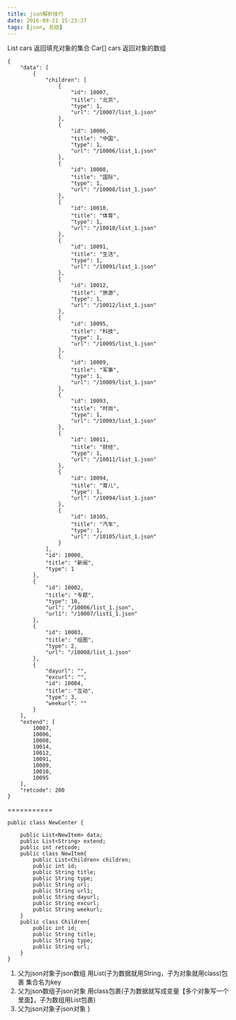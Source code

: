 ```yaml
---
title: json解析技巧
date: 2016-09-21 15:23:27
tags: [json, 总结]
---
```



List<Car> cars   返回填充对象的集合
Car[] cars 返回对象的数组

<!--more-->
	{
	    "data": [
	        {
	            "children": [
	                {
	                    "id": 10007,
	                    "title": "北京",
	                    "type": 1,
	                    "url": "/10007/list_1.json"
	                },
	                {
	                    "id": 10006,
	                    "title": "中国",
	                    "type": 1,
	                    "url": "/10006/list_1.json"
	                },
	                {
	                    "id": 10008,
	                    "title": "国际",
	                    "type": 1,
	                    "url": "/10008/list_1.json"
	                },
	                {
	                    "id": 10010,
	                    "title": "体育",
	                    "type": 1,
	                    "url": "/10010/list_1.json"
	                },
	                {
	                    "id": 10091,
	                    "title": "生活",
	                    "type": 1,
	                    "url": "/10091/list_1.json"
	                },
	                {
	                    "id": 10012,
	                    "title": "旅游",
	                    "type": 1,
	                    "url": "/10012/list_1.json"
	                },
	                {
	                    "id": 10095,
	                    "title": "科技",
	                    "type": 1,
	                    "url": "/10095/list_1.json"
	                },
	                {
	                    "id": 10009,
	                    "title": "军事",
	                    "type": 1,
	                    "url": "/10009/list_1.json"
	                },
	                {
	                    "id": 10093,
	                    "title": "时尚",
	                    "type": 1,
	                    "url": "/10093/list_1.json"
	                },
	                {
	                    "id": 10011,
	                    "title": "财经",
	                    "type": 1,
	                    "url": "/10011/list_1.json"
	                },
	                {
	                    "id": 10094,
	                    "title": "育儿",
	                    "type": 1,
	                    "url": "/10094/list_1.json"
	                },
	                {
	                    "id": 10105,
	                    "title": "汽车",
	                    "type": 1,
	                    "url": "/10105/list_1.json"
	                }
	            ],
	            "id": 10000,
	            "title": "新闻",
	            "type": 1
	        },
	        {
	            "id": 10002,
	            "title": "专题",
	            "type": 10,
	            "url": "/10006/list_1.json",
	            "url1": "/10007/list1_1.json"
	        },
	        {
	            "id": 10003,
	            "title": "组图",
	            "type": 2,
	            "url": "/10008/list_1.json"
	        },
	        {
	            "dayurl": "",
	            "excurl": "",
	            "id": 10004,
	            "title": "互动",
	            "type": 3,
	            "weekurl": ""
	        }
	    ],
	    "extend": [
	        10007,
	        10006,
	        10008,
	        10014,
	        10012,
	        10091,
	        10009,
	        10010,
	        10095
	    ],
	    "retcode": 200
	}

===========


	public class NewCenter {
	
		public List<NewItem> data;	
		public List<String> extend;
		public int retcode;
		public class NewItem{
			public List<Children> children;
			public int id;
			public String title;
			public String type;
			public String url;
			public String url1;
			public String dayurl;
			public String excurl;
			public String weekurl;
		}
		public class Children{
			public int id;
			public String title;
			public String type;
			public String url;
		}
	}


1. 父为json对象子json数组 用List(子为数据就用String，子为对象就用class)包裹 集合名为key
2. 父为json数组子json对象 用class包裹(子为数据就写成变量【多个对象写一个里面】，子为数组用List包裹)
3. 父为json对象子json对象 
}